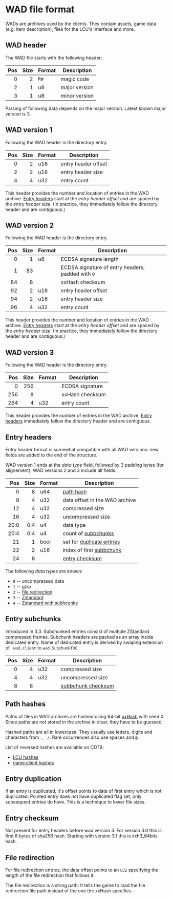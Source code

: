 # WAD file format

WADs are archives used by the clients. They contain assets, game data (e.g.
item description), files for the LCU's interface and more.


## WAD header

The WAD file starts with the following header:

| Pos | Size | Format | Description                            |
| ---:| ----:| ------ | -------------------------------------- |
|   0 |    2 | `RW`   | magic code                             |
|   2 |    1 | u8     | major version                          |
|   3 |    1 | u8     | minor version                          |

Parsing of following data depends on the major version.
Latest known major version is 3.


## WAD version 1

Following the WAD header is the directory entry.

| Pos | Size | Format | Description                            |
| ---:| ----:| ------ | -------------------------------------- |
|   0 |    2 | u16    | entry header offset                    |
|   2 |    2 | u16    | entry header size                      |
|   4 |    4 | u32    | entry count                            |

This header provides the number and location of entries in the WAD archive.
[Entry headers](#entry-headers) start at the *entry header offset* and are
spaced by the *entry header size*. (In practice, they immediately follow the
directory header and are contiguous.)


## WAD version 2

Following the WAD header is the directory entry.

| Pos | Size | Format | Description                                       |
| ---:| ----:| ------ | ------------------------------------------------- |
|   0 |    1 | u8     | ECDSA signature length                            |
|   1 |   83 |        | ECDSA signature of entry headers, padded with `0` |
|  84 |    8 |        | xxHash checksum                                   |
|  92 |    2 | u16    | entry header offset                               |
|  94 |    2 | u16    | entry header size                                 |
|  96 |    4 | u32    | entry count                                       |

This header provides the number and location of entries in the WAD archive.
[Entry headers](#entry-headers) start at the *entry header offset* and are
spaced by the *entry header size*. (In practice, they immediately follow the
directory header and are contiguous.)


## WAD version 3

Following the WAD header is the directory entry.

| Pos | Size | Format | Description                            |
| ---:| ----:| ------ | -------------------------------------- |
|   0 |  256 |        | ECDSA signature                        |
| 256 |    8 |        | xxHash checksum                        |
| 264 |    4 | u32    | entry count                            |

This header provides the number of entries in the WAD archive.
[Entry headers](#entry-headers) immediately follow the directory header and are
contiguous.


## Entry headers

Entry header format is somewhat compatible with all WAD versions: new fields are added
to the end of the structure.

WAD version 1 ends at the *data type* field, followed by 3 padding bytes (for alignement).
WAD versions 2 and 3 include all fields.

| Pos   | Size | Format | Description                            |
| ---:  | ----:| ------ | -------------------------------------- |
|   0   |    8 | u64    | [path hash](#path-hashes)              |
|   8   |    4 | u32    | data offset in the WAD archive         |
|  12   |    4 | u32    | compressed size                        |
|  16   |    4 | u32    | uncompressed size                      |
|  20:0 |  0:4 | u4     | data type                              |
|  20:4 |  0:4 | u4     | count of [subbchunks](#entry-subchunks) |
|  21   |    1 | bool   | set for [duplicate entries](#entry-duplication) |
|  22   |    2 | u16    | index of first [subbchunk](#entry-subchunks) |
|  24   |    8 |        | [entry checksum](#entry-checksum)      |

The following *data types* are known:

 - `0` -- uncompressed data
 - `1` -- gzip
 - `2` -- [file redirection](#file-redirection)
 - `3` -- [Zstandard](http://facebook.github.io/zstd/)
 - `4` -- [Zstandard with subhcunks](#entry-subchunks)

## Entry subchunks

Introduced in 3.3.
Subchunked entries consist of multiple ZStandard compressed frames.
Subchunk headers are packed as an array inside dedicated entry.
Name of dedicated entry is derived by swaping extension 
of ``.wad.client`` to ``wad.SubchunkTOC``.

| Pos | Size | Format | Description                            |
| ---:| ----:| ------ | -------------------------------------- |
|   0 |    4 |    u32 | compressed size                        |
|   4 |    4 |    u32 | uncompressed size                      |
|   8 |    8 |        | [subbchunk checksum](#entry-checksum)  |


## Path hashes

Paths of files in WAD archives are hashed using 64-bit
[xxHash](http://cyan4973.github.io/xxHash/) with seed 0.
Since paths are not stored in the archive in clear, they have to be guessed.

Hashed paths are all in lowercase. They usually use letters, digits and
characters from `._-/`. Rare occurrences also use spaces and `@`.

List of reversed hashes are available on CDTB:

 - [LCU hashes](https://raw.githubusercontent.com/CommunityDragon/CDTB/master/cdragontoolbox/hashes.lcu.txt)
 - [game client hashes](https://raw.githubusercontent.com/CommunityDragon/CDTB/master/cdragontoolbox/hashes.game.txt)


## Entry duplication

If an entry is duplicated, it's offset points to data of first entry which is not duplicated.
Pointed entry does not have duplicated flag set, only subsequent entries do have.
This is a technique to lower file sizes.

## Entry checksum

Not present for entry headers before wad version 3.
For version 3.0 this is first 8 bytes of sha256 hash.
Starting with version 3.1 this is xxh3_64bits hash.

## File redirection

For file redirection entries, the data offset points to an `u32` specifying the
length of the file redirection that follows it.

The file redirection is a string path. It tells the game to load the file
redirection file path instead of the one the xxHash specifies.

